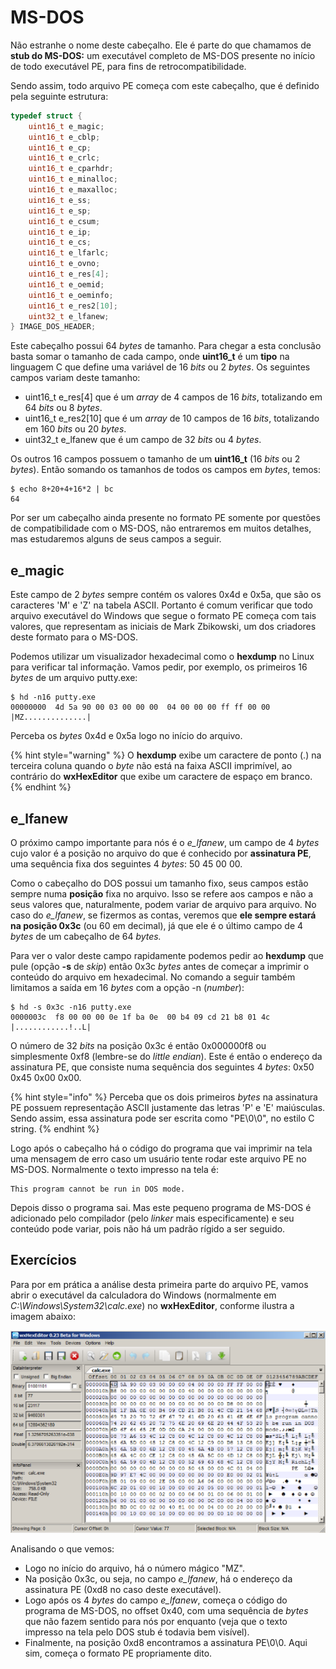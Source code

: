 # MS-DOS

Não estranhe o nome deste cabeçalho. Ele é parte do que chamamos de **stub do MS-DOS:** um executável completo de MS-DOS presente no início de todo executável PE, para fins de retrocompatibilidade.

Sendo assim, todo arquivo PE começa com este cabeçalho, que é definido pela seguinte estrutura:

```c
typedef struct {
    uint16_t e_magic;
    uint16_t e_cblp;
    uint16_t e_cp;
    uint16_t e_crlc;
    uint16_t e_cparhdr;
    uint16_t e_minalloc;
    uint16_t e_maxalloc;
    uint16_t e_ss;
    uint16_t e_sp;
    uint16_t e_csum;
    uint16_t e_ip;
    uint16_t e_cs;
    uint16_t e_lfarlc;
    uint16_t e_ovno;
    uint16_t e_res[4];
    uint16_t e_oemid;
    uint16_t e_oeminfo;
    uint16_t e_res2[10];
    uint32_t e_lfanew;
} IMAGE_DOS_HEADER;
```

Este cabeçalho possui 64 _bytes_ de tamanho. Para chegar a esta conclusão basta somar o tamanho de cada campo, onde **uint16\_t** é um **tipo** na linguagem C que define uma variável de 16 _bits_ ou 2 _bytes_. Os seguintes campos variam deste tamanho:

* uint16\_t e\_res\[4\] que é um _array_ de 4 campos de 16 _bits_, totalizando em 64 _bits_ ou 8 _bytes_.
* uint16\_t e\_res2\[10\] que é um _array_ de 10 campos de 16 _bits_, totalizando em 160 _bits_ ou 20 _bytes_.
* uint32\_t e\_lfanew que é um campo de 32 _bits_ ou 4 _bytes_.

Os outros 16 campos possuem o tamanho de um **uint16\_t** \(16 _bits_ ou 2 _bytes_\). Então somando os tamanhos de todos os campos em _bytes_, temos:

```text
$ echo 8+20+4+16*2 | bc
64
```

Por ser um cabeçalho ainda presente no formato PE somente por questões de compatibilidade com o MS-DOS, não entraremos em muitos detalhes, mas estudaremos alguns de seus campos a seguir.

## **e\_magic**

Este campo de 2 _bytes_ sempre contém os valores 0x4d e 0x5a, que são os caracteres 'M' e 'Z' na tabela ASCII. Portanto é comum verificar que todo arquivo executável do Windows que segue o formato PE começa com tais valores, que representam as iniciais de Mark Zbikowski, um dos criadores deste formato para o MS-DOS.

Podemos utilizar um visualizador hexadecimal como o **hexdump** no Linux para verificar tal informação. Vamos pedir, por exemplo, os primeiros 16 _bytes_ de um arquivo putty.exe:

```text
$ hd -n16 putty.exe
00000000  4d 5a 90 00 03 00 00 00  04 00 00 00 ff ff 00 00  |MZ..............|
```

Perceba os _bytes_ 0x4d e 0x5a logo no início do arquivo.

{% hint style="warning" %}
O **hexdump** exibe um caractere de ponto \(.\) na terceira coluna quando o _byte_ não está na faixa ASCII imprimível, ao contrário do **wxHexEditor** que exibe um caractere de espaço em branco.
{% endhint %}

## e\_lfanew

O próximo campo importante para nós é o _e\_lfanew_, um campo de 4 _bytes_ cujo valor é a posição no arquivo do que é conhecido por **assinatura PE**, uma sequência fixa dos seguintes 4 _bytes_: 50 45 00 00.

Como o cabeçalho do DOS possui um tamanho fixo, seus campos estão sempre numa **posição** fixa no arquivo. Isso se refere aos campos e não a seus valores que, naturalmente, podem variar de arquivo para arquivo. No caso do _e\_lfanew_, se fizermos as contas, veremos que **ele sempre estará na posição 0x3c** \(ou 60 em decimal\), já que ele é o último campo de 4 _bytes_ de um cabeçalho de 64 _bytes._

Para ver o valor deste campo rapidamente podemos pedir ao **hexdump** que pule \(opção **-s** de _skip_\) então 0x3c _bytes_ antes de começar a imprimir o conteúdo do arquivo em hexadecimal. No comando a seguir também limitamos a saída em 16 _bytes_ com a opção -n \(_number_\):

```text
$ hd -s 0x3c -n16 putty.exe
0000003c  f8 00 00 00 0e 1f ba 0e  00 b4 09 cd 21 b8 01 4c  |............!..L|
```

O número de 32 _bits_ na posição 0x3c é então 0x000000f8 ou simplesmente 0xf8 \(lembre-se do _little endian_\). Este é então o endereço da assinatura PE, que consiste numa sequência dos seguintes 4 _bytes_: 0x50 0x45 0x00 0x00.

{% hint style="info" %}
Perceba que os dois primeiros _bytes_ na assinatura PE possuem representação ASCII justamente das letras 'P' e 'E' maiúsculas. Sendo assim, essa assinatura pode ser escrita como "PE\0\0", no estilo C string.
{% endhint %}

Logo após o cabeçalho há o código do programa que vai imprimir na tela uma mensagem de erro caso um usuário tente rodar este arquivo PE no MS-DOS. Normalmente o texto impresso na tela é:

```text
This program cannot be run in DOS mode.
```

Depois disso o programa sai. Mas este pequeno programa de MS-DOS é adicionado pelo compilador \(pelo _linker_ mais especificamente\) e seu conteúdo pode variar, pois não há um padrão rígido a ser seguido.

## Exercícios

Para por em prática a análise desta primeira parte do arquivo PE, vamos abrir o executável da calculadora do Windows \(normalmente em _C:\Windows\System32\calc.exe_\) no **wxHexEditor**, conforme ilustra a imagem abaixo:

![Visualização hexadecimal do calc.exe com o wxHexEditor](../../.gitbook/assets/calc_fig2.png)

Analisando o que vemos:

* Logo no início do arquivo, há o número mágico "MZ".
* Na posição 0x3c, ou seja, no campo _e\_lfanew_, há o endereço da assinatura PE \(0xd8 no caso deste executável\).
* Logo após os 4 _bytes_ do campo _e\_lfanew_, começa o código do programa de MS-DOS, no offset 0x40, com uma sequência de _bytes_ que não fazem sentido para nós por enquanto \(veja que o texto impresso na tela pelo DOS stub é todavia bem visível\).
* Finalmente, na posição 0xd8 encontramos a assinatura PE\0\0. Aqui sim, começa o formato PE propriamente dito.
